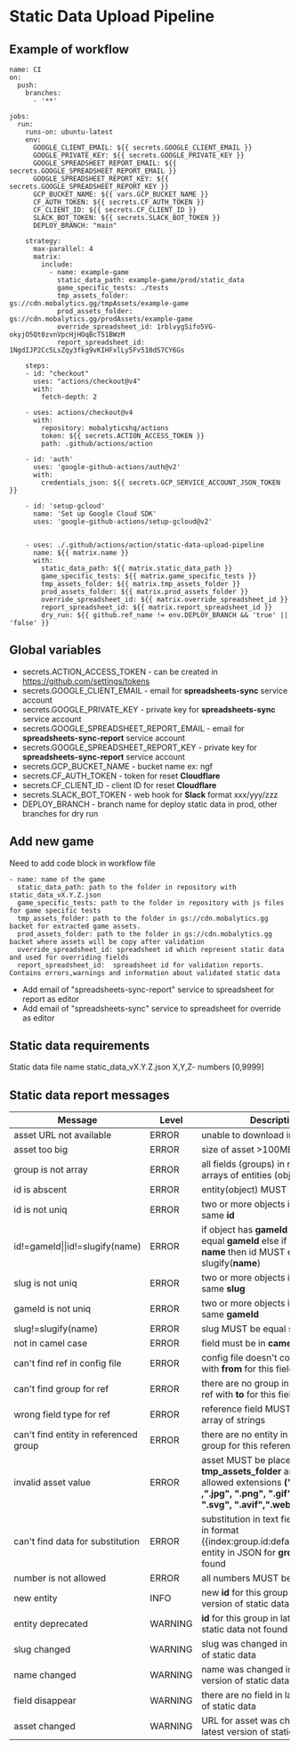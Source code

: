 # Static Data Upload Pipeline

## Example of workflow

```
name: CI
on:
  push:
    branches:
      - '**'  

jobs:  
  run:    
    runs-on: ubuntu-latest    
    env:
      GOOGLE_CLIENT_EMAIL: ${{ secrets.GOOGLE_CLIENT_EMAIL }}
      GOOGLE_PRIVATE_KEY: ${{ secrets.GOOGLE_PRIVATE_KEY }}    
      GOOGLE_SPREADSHEET_REPORT_EMAIL: ${{ secrets.GOOGLE_SPREADSHEET_REPORT_EMAIL }}
      GOOGLE_SPREADSHEET_REPORT_KEY: ${{ secrets.GOOGLE_SPREADSHEET_REPORT_KEY }}        
      GCP_BUCKET_NAME: ${{ vars.GCP_BUCKET_NAME }}     
      CF_AUTH_TOKEN: ${{ secrets.CF_AUTH_TOKEN }}     
      CF_CLIENT_ID: ${{ secrets.CF_CLIENT_ID }}  
      SLACK_BOT_TOKEN: ${{ secrets.SLACK_BOT_TOKEN }}     
      DEPLOY_BRANCH: "main"

    strategy:
      max-parallel: 4
      matrix:
        include:        
          - name: example-game
            static_data_path: example-game/prod/static_data
            game_specific_tests: ./tests        
            tmp_assets_folder: gs://cdn.mobalytics.gg/tmpAssets/example-game
            prod_assets_folder: gs://cdn.mobalytics.gg/prodAssets/example-game 
            override_spreadsheet_id: 1rblvygSifo5VG-okyjO5Qt0zvnVpcHjHOqBcT51BWzM
            report_spreadsheet_id: 1NgdIJP2Cc5LsZqy3fkg9vKIHFxlLy5Fv510dS7CY6Gs

    steps:
    - id: "checkout"
      uses: "actions/checkout@v4"
      with:
        fetch-depth: 2

    - uses: actions/checkout@v4
      with:
        repository: mobalyticshq/actions
        token: ${{ secrets.ACTION_ACCESS_TOKEN }}
        path: .github/actions/action
          
    - id: 'auth'
      uses: 'google-github-actions/auth@v2'
      with:
        credentials_json: ${{ secrets.GCP_SERVICE_ACCOUNT_JSON_TOKEN }}

    - id: 'setup-gcloud'
      name: 'Set up Google Cloud SDK'
      uses: 'google-github-actions/setup-gcloud@v2'


    - uses: ./.github/actions/action/static-data-upload-pipeline
      name: ${{ matrix.name }}
      with:
        static_data_path: ${{ matrix.static_data_path }}
        game_specific_tests: ${{ matrix.game_specific_tests }}
        tmp_assets_folder: ${{ matrix.tmp_assets_folder }}
        prod_assets_folder: ${{ matrix.prod_assets_folder }}
        override_spreadsheet_id: ${{ matrix.override_spreadsheet_id }}
        report_spreadsheet_id: ${{ matrix.report_spreadsheet_id }}    
        dry_run: ${{ github.ref_name != env.DEPLOY_BRANCH && 'true' || 'false' }}

```

## Global variables 
- secrets.ACTION_ACCESS_TOKEN - can be created in https://github.com/settings/tokens
- secrets.GOOGLE_CLIENT_EMAIL - email for **spreadsheets-sync**  service account
- secrets.GOOGLE_PRIVATE_KEY - private key for **spreadsheets-sync**  service account
- secrets.GOOGLE_SPREADSHEET_REPORT_EMAIL - email for **spreadsheets-sync-report**  service account
- secrets.GOOGLE_SPREADSHEET_REPORT_KEY - private key for **spreadsheets-sync-report**  service account
- secrets.GCP_BUCKET_NAME - bucket name ex: ngf
- secrets.CF_AUTH_TOKEN - token for reset **Cloudflare**
- secrets.CF_CLIENT_ID - client ID for reset **Cloudflare**
- secrets.SLACK_BOT_TOKEN - web hook for **Slack** format xxx/yyy/zzz
- DEPLOY_BRANCH - branch name for deploy static data in prod, other branches for dry run 

## Add new game 

Need to add code block in workflow file 
```
- name: name of the game 
  static_data_path: path to the folder in repository with static_data_vX.Y.Z.json 
  game_specific_tests: path to the folder in repository with js files for game specific tests 
  tmp_assets_folder: path to the folder in gs://cdn.mobalytics.gg backet for extracted game assets.
  prod_assets_folder: path to the folder in gs://cdn.mobalytics.gg backet where assets will be copy after validation
  override_spreadsheet_id: spreadsheet id which represent static data and used for overriding fields
  report_spreadsheet_id:  spreadsheet id for validation reports. Contains errors,warnings and information about validated static data
```
- Add email of  "spreadsheets-sync-report" service to spreadsheet for report as editor
- Add email of  "spreadsheets-sync" service to spreadsheet for override as editor

## Static data requirements 
 Static data file name static_data_vX.Y.Z.json X,Y,Z- numbers [0,9999]


## Static data report messages
| Message    | Level | Description |
| -------- | ------- | ------- |
| asset URL not available | ERROR | unable to download image by URL |
| asset too big | ERROR | size of asset >100MB|
| group is not array | ERROR | all fields (groups) in root MUST be arrays of entities (objects)|
| id is abscent | ERROR | entity(object) MUST have field **id**|
| id is not uniq | ERROR | two or more objects in group have same **id**|
| id!=gameId\|\|id!=slugify(name) | ERROR | if object has **gameId** then id MUST equal **gameId** else if object has **name** then id MUST equal slugify(**name**)|
| slug is not uniq | ERROR | two or more objects in group have same **slug**|
| gameId is not uniq | ERROR | two or more objects in group have same **gameId**|
| slug!=slugify(name) | ERROR | slug MUST be equal slugify(**name**)|
| not in camel case | ERROR | field must be in **camel case** |
| can't find ref in config file | ERROR |  config file doesn't contains ref with **from** for this field|
| can't find group for ref | ERROR | there are no group in JSON file for ref with **to** for this field|
| wrong field type for ref | ERROR | reference field MUST be string or array of strings|
| can't find entity in referenced group | ERROR | there are no entity in referenced group for this reference field  |
| invalid asset value | ERROR | asset MUST be placed in **tmp_assets_folder** and has one of allowed extensions **(".jpeg" ,".jpg", ".png", ".gif", ".webp", ".svg", ".avif",".webm", ".mp4")**|
| can't find data for substitution | ERROR | substitution in text field MUST be in format {{index:group.id:default_value:opt}}  entity in JSON for **group.id** not found|
| number is not allowed | ERROR | all numbers MUST be as strings|
| new entity | INFO | new **id**  for this group in latest version of static data found|
| entity deprecated | WARNING | **id**  for this group in latest version of static data not found |
| slug changed | WARNING | slug was changed in latest  version of static data|
| name changed | WARNING | name was changed in latest  version of static data|
| field disappear | WARNING | there are no field in latest  version of static data|
| asset changed | WARNING | URL for asset was changed in latest  version of static data|